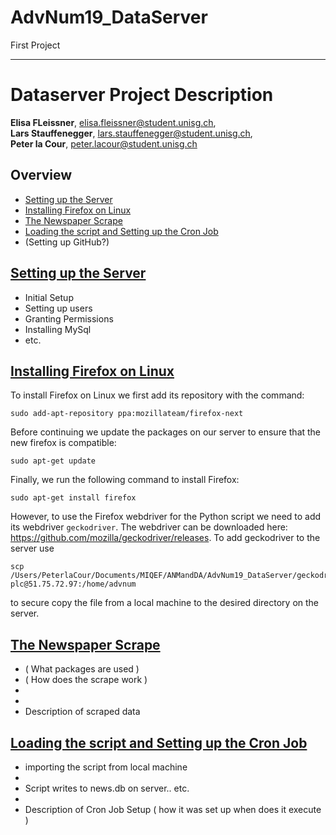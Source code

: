 # AdvNum19_DataServer
First Project

-------------



# Dataserver Project Description

**Elisa FLeissner**, elisa.fleissner@student.unisg.ch, <br>
**Lars Stauffenegger**, lars.stauffenegger@student.unisg.ch,  <br>
**Peter la Cour**, peter.lacour@student.unisg.ch

## Overview


* <div id="A1"> <a href="#A2">Setting up the Server </a></div>
* <div id="B1"> <a href="#B2">Installing Firefox on Linux </a></div>
* <div id="C1"> <a href="#C2">The Newspaper Scrape </a></div>
* <div id="D1"> <a href="#D2">Loading the script and Setting up the Cron Job </a></div>
* (Setting up GitHub?)

## <div id="A1"> <a href="#A2">Setting up the Server  </a> </div>


* Initial Setup
* Setting up users 
* Granting Permissions
* Installing MySql
* etc.





## <div id="B2"> <a href="#B1">Installing Firefox on Linux</a> </div>

To install Firefox on Linux we first add its repository with the command:

```
sudo add-apt-repository ppa:mozillateam/firefox-next
```

Before continuing we update the packages on our server to ensure that the new firefox is compatible:

```
sudo apt-get update
```

Finally, we run the following command to install Firefox:

```
sudo apt-get install firefox
```

However, to use the Firefox webdriver for the Python script we need to add its webdriver `geckodriver`. The webdriver can be downloaded here: https://github.com/mozilla/geckodriver/releases. 
To add geckodriver to the server use  

```
scp /Users/PeterlaCour/Documents/MIQEF/ANMandDA/AdvNum19_DataServer/geckodriver plc@51.75.72.97:/home/advnum
```

to secure copy the file from a local machine to the desired directory on the server.


## <div id="C2"> <a href="#C1">The Newspaper Scrape</a> </div>

* ( What packages are used )
* ( How does the scrape work )
* 
* 
* Description of scraped data




## <div id="D2"> <a href="#D1">Loading the script and Setting up the Cron Job</a> </div>


* importing the script from local machine
* 
* Script writes to news.db on server.. etc.
* 
* Description of Cron Job Setup ( how it was set up when does it execute )
